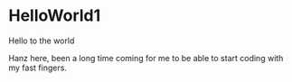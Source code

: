 # HelloWorld1 
Hello to the world




Hanz here, been a long time coming for me to be able to start coding with my fast fingers.
